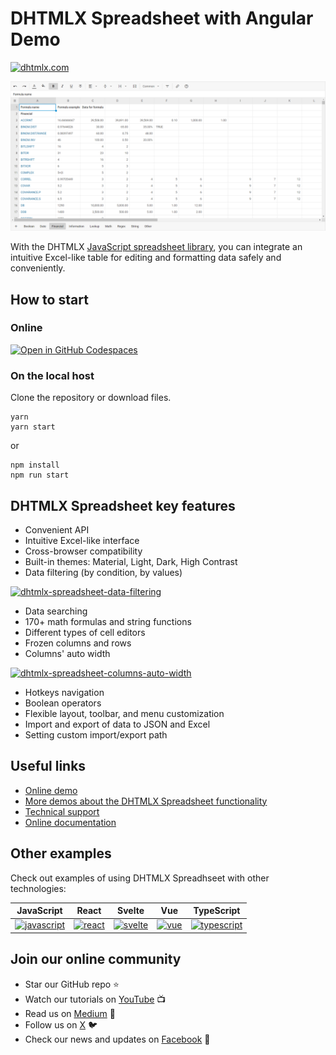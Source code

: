 # DHTMLX Spreadsheet with Angular Demo

[![dhtmlx.com](https://img.shields.io/badge/made%20by-DHTMLX-blue)](https://dhtmlx.com/)

![DHTMLX Spreadsheet with Angular Demo](https://raw.githubusercontent.com/DHTMLX/angular-spreadsheet-demo/master/spreadsheet.png)

With the DHTMLX [JavaScript spreadsheet library](https://dhtmlx.com/docs/products/dhtmlxSpreadsheet/), you can integrate an intuitive Excel-like table for editing and formatting data safely and conveniently. 

## How to start

### Online

[![Open in GitHub Codespaces](https://github.com/codespaces/badge.svg)](https://codespaces.new/DHTMLX/angular-spreadsheet-demo) 

### On the local host 

Clone the repository or download files.

```
yarn
yarn start
```

or

```
npm install
npm run start
```

## DHTMLX Spreadsheet key features

- Convenient API
- Intuitive Excel-like interface
- Cross-browser compatibility
- Built-in themes: Material, Light, Dark, High Contrast
- Data filtering (by condition, by values)
 
[![dhtmlx-spreadsheet-data-filtering](https://dhtmlx.com/blog/wp-content/uploads/2022/11/filtering-by-condition.gif)](https://snippet.dhtmlx.com/uulux27v?tag=spreadsheet&mode=wide)
 
- Data searching
- 170+ math formulas and string functions
- Different types of cell editors
- Frozen columns and rows
- Columns' auto width

[![dhtmlx-spreadsheet-columns-auto-width](https://dhtmlx.com/blog/wp-content/uploads/2022/11/Column-Auto-Width_1.gif)](https://snippet.dhtmlx.com/uulux27v?tag=spreadsheet&mode=wide)

- Hotkeys navigation
- Boolean operators
- Flexible layout, toolbar, and menu customization
- Import and export of data to JSON and Excel
- Setting custom import/export path

## Useful links

- [Online demo](https://replit.com/@dhtmlx/dhtmlx-spreadsheet-with-angular)
- [More demos about the DHTMLX Spreadsheet functionality](https://snippet.dhtmlx.com/ihtkdcoc?tag=spreadsheet&mode=wide)
- [Technical support ](https://forum.dhtmlx.com/c/spreadsheet)
- [Online  documentation](https://docs.dhtmlx.com/spreadsheet/)

## Other examples

Check out examples of using DHTMLX Spreadhseet  with other technologies:

| JavaScript | React | Svelte | Vue | TypeScript |
| ----- | ----- | ----- | ----- | ----- | 
| [![javascript](https://dhtmlx.com/images/common/technologies/js.svg)](https://github.com/DHTMLX/docs-spreadsheet) | [![react](https://dhtmlx.com/images/common/technologies/react.svg)](https://github.com/DHTMLX/react-spreadsheet-demo) | [![svelte](https://dhtmlx.com/images/common/technologies/svelte.svg)](https://github.com/DHTMLX/svelte-spreadsheet-demo) | [![vue](https://dhtmlx.com/images/common/technologies/vue.svg)](https://github.com/DHTMLX/vue-spreadsheet-demo) | [![typescript](https://dhtmlx.com/images/common/technologies/typescript.svg)](https://docs.dhtmlx.com/spreadsheet/using_typescript/)

## Join our online community

- Star our GitHub repo :star:
- Watch our tutorials on [YouTube](https://www.youtube.com/user/dhtmlx/videos) :tv:
- Read us on [Medium](https://dhtmlx.medium.com) :newspaper:
- Follow us on [X](https://x.com/dhtmlx) :bird:
- Check our news and updates on [Facebook](https://www.facebook.com/dhtmlx/) :feet:
